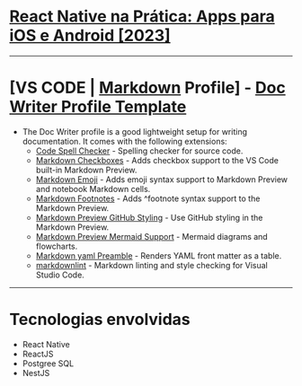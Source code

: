 # [React Native na Prática: Apps para iOS e Android [2023]](https://www.udemy.com/course/react-native-na-pratica-apps-para-ios-e-android/)
---

# [VS CODE | [Markdown](https://code.visualstudio.com/docs/languages/markdown) Profile] - [Doc Writer Profile Template](https://code.visualstudio.com/docs/editor/profiles#_doc-writer-profile-template)
- The Doc Writer profile is a good lightweight setup for writing documentation. It comes with the following extensions:
  - [Code Spell Checker](https://marketplace.visualstudio.com/items?itemName=streetsidesoftware.code-spell-checker) - Spelling checker for source code.
  - [Markdown Checkboxes](https://marketplace.visualstudio.com/items?itemName=bierner.markdown-checkbox) - Adds checkbox support to the VS Code built-in Markdown Preview.
  - [Markdown Emoji](https://marketplace.visualstudio.com/items?itemName=bierner.markdown-emoji) - Adds emoji syntax support to Markdown Preview and notebook Markdown cells.
  - [Markdown Footnotes](https://marketplace.visualstudio.com/items?itemName=bierner.markdown-footnotes) - Adds ^footnote syntax support to the Markdown Preview.
  - [Markdown Preview GitHub Styling](https://marketplace.visualstudio.com/items?itemName=bierner.markdown-preview-github-styles) - Use GitHub styling in the Markdown Preview.
  - [Markdown Preview Mermaid Support](https://marketplace.visualstudio.com/items?itemName=bierner.markdown-mermaid) - Mermaid diagrams and flowcharts.
  - [Markdown yaml Preamble](https://marketplace.visualstudio.com/items?itemName=bierner.markdown-yaml-preamble) - Renders YAML front matter as a table.
  - [markdownlint](https://marketplace.visualstudio.com/items?itemName=DavidAnson.vscode-markdownlint) - Markdown linting and style checking for Visual Studio Code.
---

# Tecnologias envolvidas
- React Native
- ReactJS
- Postgree SQL
- NestJS